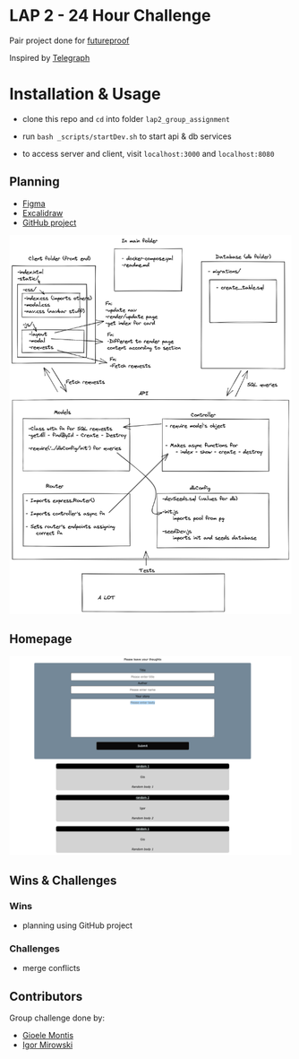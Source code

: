 # LAP 2 - 24 Hour Challenge 

Pair project done for [futureproof](https://www.getfutureproof.co.uk/)

Inspired by [Telegraph](https://telegra.ph/)

# Installation & Usage

 - clone this repo and `cd` into folder `lap2_group_assignment`

 - run `bash _scripts/startDev.sh` to start api & db services


  - to access server and client, visit `localhost:3000` and `localhost:8080`



## Planning
- [Figma](https://www.figma.com/)
- [Excalidraw](https://excalidraw.com/)
- [GitHub project](https://excalidraw.com/)

![image](assets/project_planning.png)

## Homepage

![image](assets/homepage.png)

## Wins & Challenges

### Wins

- planning using GitHub project

### Challenges

- merge conflicts

## Contributors

Group challenge done by: 


- <a href="https://github.com/Gioele-M">Gioele Montis</a>
- <a href="https://github.com/Igormirowski">Igor Mirowski</a>

